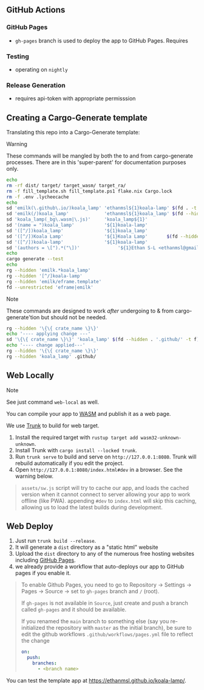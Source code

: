 ## GitHub Actions

### GitHub Pages
- `gh-pages` branch is used to deploy the app to GitHub Pages.  Requires

### Testing
- operating on `nightly`

### Release Generation
- requires api-token with appropriate permisssion

## Creating a Cargo-Generate template

Translating this repo into a Cargo-Generate template:

> [!WARNING]
> These commands will be mangled by both the to and from cargo-generate processes.
> There are in this 'super-parent' for documentation purposes only.
```zsh
echo
rm -rf dist/ target/ target_wasm/ target_ra/ 
rm -f fill_template.sh fill_template.ps1 flake.nix Cargo.lock
rm -f .env .lycheecache
echo
sd 'emilk(\.github\.io/)koala_lamp' 'ethanmsl${1}koala-lamp' $(fd . -t f)
sd 'emilk(/)koala_lamp'             'ethanmsl${1}koala_lamp' $(fd --hidden . -t f)
sd 'koala_lamp(_bg\.wasm|\.js)'     'koala_lamp${1}'                      $(fd --hidden . -t f)
sd '(name = ")koala_lamp'           '${1}koala-lamp'                    $(fd --hidden . -t f)
sd '([^/])koala_lamp'               '${1}koala_lamp'                      $(fd --hidden . -t f)
sd '([^/])Koala Lamp'               '${1}Koala Lamp'       $(fd --hidden . -t f)
sd '([^/])koala-lamp'               '${1}koala-lamp'                    $(fd --hidden . -t f)
sd '(authors = \[").*("\])'              '${1}Ethan S-L <ethanmsl@gmail.com>${2}'                     Cargo.toml
echo
cargo generate --test
echo
rg --hidden 'emilk.*koala_lamp'
rg --hidden '[^/]koala-lamp'
rg --hidden 'emilk/eframe.template'
fd --unrestricted 'eframe|emilk'
```

> [!NOTE]
> These commands are designed to work *after* undergoing to & from cargo-generate'tion
> but should not be needed.
```zsh
rg --hidden '\{\{ crate_name \}\}'
echo '---- applying change ---'
sd '\{\{ crate_name \}\}' 'koala_lamp' $(fd --hidden . '.github/' -t f)
echo '---- change applied---'
rg --hidden '\{\{ crate_name \}\}'
rg --hidden 'koala_lamp' .github/
```

## Web Locally

> [!NOTE]
> See just command `web-local` as well.

You can compile your app to [WASM](https://en.wikipedia.org/wiki/WebAssembly) and publish it as a web page.

We use [Trunk](https://trunkrs.dev/) to build for web target.
1. Install the required target with `rustup target add wasm32-unknown-unknown`.
2. Install Trunk with `cargo install --locked trunk`.
3. Run `trunk serve` to build and serve on `http://127.0.0.1:8080`. Trunk will rebuild automatically if you edit the project.
4. Open `http://127.0.0.1:8080/index.html#dev` in a browser. See the warning below.

> `assets/sw.js` script will try to cache our app, and loads the cached version when it cannot connect to server allowing your app to work offline (like PWA).
> appending `#dev` to `index.html` will skip this caching, allowing us to load the latest builds during development.

## Web Deploy
1. Just run `trunk build --release`.
2. It will generate a `dist` directory as a "static html" website
3. Upload the `dist` directory to any of the numerous free hosting websites including [GitHub Pages](https://docs.github.com/en/free-pro-team@latest/github/working-with-github-pages/configuring-a-publishing-source-for-your-github-pages-site).
4. we already provide a workflow that auto-deploys our app to GitHub pages if you enable it.
> To enable Github Pages, you need to go to Repository -> Settings -> Pages -> Source -> set to `gh-pages` branch and `/` (root).
>
> If `gh-pages` is not available in `Source`, just create and push a branch called `gh-pages` and it should be available.
>
> If you renamed the `main` branch to something else (say you re-initialized the repository with `master` as the initial branch), be sure to edit the github workflows `.github/workflows/pages.yml` file to reflect the change
> ```yml
> on:
>   push:
>     branches:
>       - <branch name>
> ```

You can test the template app at <https://ethanmsl.github.io/koala-lamp/>.
